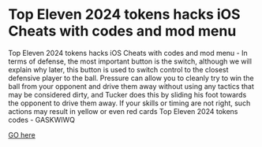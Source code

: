 # Top Eleven 2024 tokens hacks iOS Cheats with codes and mod menu

Top Eleven 2024 tokens hacks iOS Cheats with codes and mod menu - In terms of defense, the most important button is the switch, although we will explain why later, this button is used to switch control to the closest defensive player to the ball. Pressure can allow you to cleanly try to win the ball from your opponent and drive them away without using any tactics that may be considered dirty, and Tucker does this by sliding his foot towards the opponent to drive them away. If your skills or timing are not right, such actions may result in yellow or even red cards Top Eleven 2024 tokens codes - GASKWIWQ

[GO here](https://djclubber.com/topeleven/)

